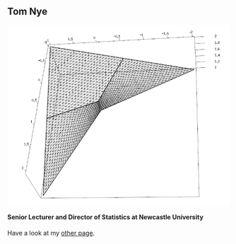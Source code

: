 <link rel="stylesheet" type="text/css" href="/css/main.css">

## Tom Nye 

<img style="float: right; margin: 0px 0px 15px 15px;" class="responsive-image" src="LFM3d.png"/>
  
#### Senior Lecturer and Director of Statistics at Newcastle University

Have a look at my [other page](test.md).


